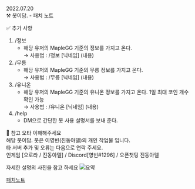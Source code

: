 2022.07.20 <br>
⚒️ 봇이담. - 패치 노트

✅ 추가 사항
1. /정보 
   * 해당 유저의 MapleGG 기준의 정보를 가지고 온다. <br/>
      → 사용법 : /정보 [닉네임] (내용) <br/>
2. /무릉 
   * 해당 유저의 MapleGG 기준의 무릉 정보를 가지고 온다.<br/>
      → 사용법 : /무릉 [닉네임] (내용) <br/>
3. /유니온 <br/>
   * 해당 유저의 MapleGG 기준의 유니온 정보를 가지고 온다. 1일 최대 코인 개수 확인 가능<br/>
      → 사용법 : /유니온 [닉네임] (내용)<br/>
4. /help <br/>
   * DM으로 간단한 봇 사용 설명서를 보내 준다.

📌 참고
오타 이해해주세요 <br>
해당 봇이담. 봇은 이영빈(진동아델)의 개인 작업물 입니다.<br>
타 서버 추가 및 오류는 다음으로 연락 주세요.<br>
인게임 [오로라 / 진동아델] / Discord[영빈#1296] /  오픈챗팅 진동아델<br>

자세한 설명의 사진을 참고 하세요
![요약](2022-07-20.png)

[패치노트](https://github.com/dudqls5271/discord-java-bot-2022/tree/master/PatchNote)
